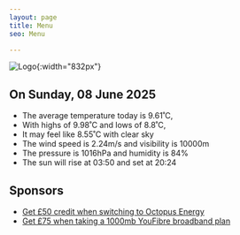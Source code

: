 ```yaml
---
layout: page
title: Menu
seo: Menu

---
```


![Logo](/images/logo.jpg){:width="832px"}

<!-- weather_marker starts -->
## On Sunday, 08 June 2025

- The average temperature today is 9.61˚C,
- With highs of 9.98˚C and lows of 8.8˚C,
- It may feel like 8.55˚C with clear sky
- The wind speed is 2.24m/s and visibility is 10000m
- The pressure is 1016hPa and humidity is 84%
- The sun will rise at 03:50 and set at 20:24

<!-- weather_marker ends -->

## Sponsors

- [Get £50 credit when switching to Octopus Energy](https://bit.ly/3oD1nnS)
- [Get £75 when taking a 1000mb YouFibre broadband plan](https://aklam.io/91zWhU?)
